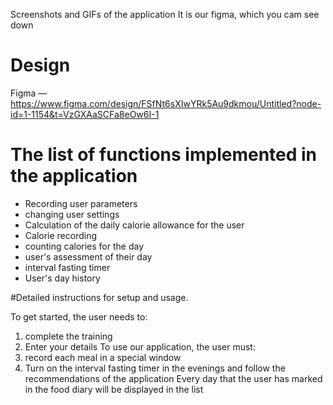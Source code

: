 
Screenshots and GIFs of the application It is our figma, which you cam see down
# Design

Figma — https://www.figma.com/design/FSfNt6sXIwYRk5Au9dkmou/Untitled?node-id=1-1154&t=VzGXAaSCFa8eOw6I-1

# The list of functions implemented in the application
- Recording user parameters
- changing user settings
- Calculation of the daily calorie allowance for the user
- Calorie recording
- counting calories for the day
- user's assessment of their day
- interval fasting timer
- User's day history

#Detailed instructions for setup and usage.

To get started, the user needs to: 
1) complete the training
2) Enter your details
To use our application, the user must:
3) record each meal in a special window
4) Turn on the interval fasting timer in the evenings and follow the recommendations of the application
Every day that the user has marked in the food diary will be displayed in the list




  
